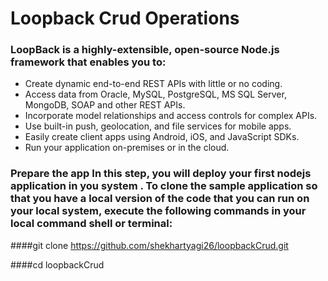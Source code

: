 # Loopback Crud Operations

### LoopBack is a highly-extensible, open-source Node.js framework that enables you to:

  * Create dynamic end-to-end REST APIs with little or no coding.
  * Access data from Oracle, MySQL, PostgreSQL, MS SQL Server, MongoDB, SOAP and other REST APIs.
  * Incorporate model relationships and access controls for complex APIs.
  * Use built-in push, geolocation, and file services for mobile apps.
  * Easily create client apps using Android, iOS, and JavaScript SDKs.
  * Run your application on-premises or in the cloud.

  ### Prepare the app In this step, you will deploy your first nodejs application in you system . To clone the sample application so that you have a local version of the code that you can run on your local system, execute the following commands in your local command shell or terminal: 

  ####git clone https://github.com/shekhartyagi26/loopbackCrud.git

  ####cd loopbackCrud